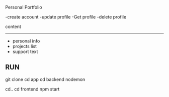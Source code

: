 Personal Portfolio 

-create account 
-update profile
-Get profile
-delete profile

content
_______
* personal info
* projects list
* support text

RUN
---
git clone <link>
cd app
cd backend 
nodemon 

cd..
cd frontend
npm start 
